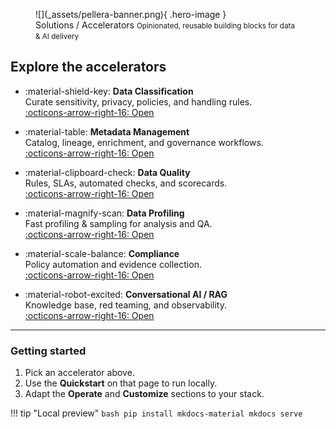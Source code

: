 ﻿<!-- Banner -->
<figure class="hero" markdown>
  ![](_assets/pellera-banner.png){ .hero-image }
  <figcaption class="hero-title">
    <span>Solutions / Accelerators</span>
    <small>Opinionated, reusable building blocks for data &amp; AI delivery</small>
  </figcaption>
</figure>

## Explore the accelerators

<div class="grid cards" markdown>

- :material-shield-key: **Data Classification**  
  Curate sensitivity, privacy, policies, and handling rules.  
  [:octicons-arrow-right-16: Open](architecture/index.md)

- :material-table: **Metadata Management**  
  Catalog, lineage, enrichment, and governance workflows.  
  [:octicons-arrow-right-16: Open](mdm/index.md)

- :material-clipboard-check: **Data Quality**  
  Rules, SLAs, automated checks, and scorecards.  
  [:octicons-arrow-right-16: Open](synthetic-data-generator/index.md)

- :material-magnify-scan: **Data Profiling**  
  Fast profiling & sampling for analysis and QA.  
  [:octicons-arrow-right-16: Open](data-buddy/index.md)

- :material-scale-balance: **Compliance**  
  Policy automation and evidence collection.  
  [:octicons-arrow-right-16: Open](sidecar-applications/index.md)

- :material-robot-excited: **Conversational AI / RAG**  
  Knowledge base, red teaming, and observability.  
  [:octicons-arrow-right-16: Open](code-converter/index.md)

</div>

---

### Getting started
1. Pick an accelerator above.
2. Use the **Quickstart** on that page to run locally.
3. Adapt the **Operate** and **Customize** sections to your stack.

!!! tip "Local preview"
    ```bash
    pip install mkdocs-material
    mkdocs serve
    ```
